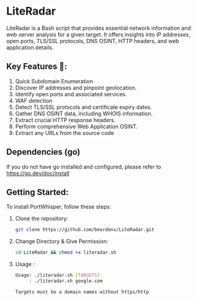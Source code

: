 # LiteRadar
LiteRadar is a Bash script that provides essential network information and web server analysis for a given target. It offers insights into IP addresses, open ports, TLS/SSL protocols, DNS OSINT, HTTP headers, and web application details.

## Key Features 🚀:

1. Quick Subdomain Enumeration
2. Discover IP addresses and pinpoint geolocation.
3. Identify open ports and associated services.
4. WAF detection
5. Detect TLS/SSL protocols and certificate expiry dates.
6. Gather DNS OSINT data, including WHOIS information.
7. Extract crucial HTTP response headers.
8. Perform comprehensive Web Application OSINT.
9. Extract any URLs from the source code

## Dependencies (go)
If you do not have go installed and configured, please refer to https://go.dev/doc/install

## Getting Started:

To install PortWhisper, follow these steps:
1. Clone the repository:

   ```bash
   git clone https://github.com/beardenx/LiteRadar.git

2. Change Directory & Give Permission:

   ```bash
   cd LiteRadar && chmod +x literadar.sh   

3. Usage :

   ```bash
   Usage: ./literadar.sh [TARGETS]
        : ./literadar.sh google.com 

   Targets must be a domain names without https/http


